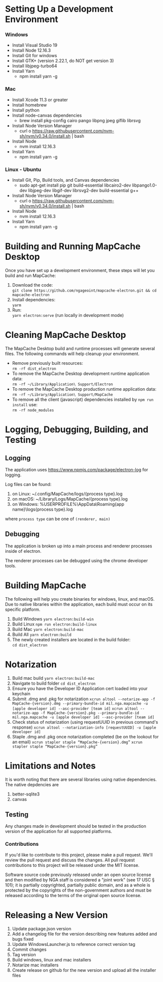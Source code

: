 # Setting Up a Development Environment

### Windows
* Install Visual Studio 19
* Install Node 12.16.3
* Install Git for windows
* Install GTK+ (version 2.22.1, do NOT get version 3)
* Install libjpeg-turbo64
* Install Yarn
  * npm install yarn -g

### Mac
* Install Xcode 11.3 or greater
* Install homebrew
* Install python
* Install node-canvas dependencies
  * brew install pkg-config cairo pango libpng jpeg giflib librsvg
* Install Node Version Manager
  * curl o https://raw.githubusercontent.com/nvm-sh/nvm/v0.34.0/install.sh | bash
* Install Node
  * nvm install 12.16.3
* Install Yarn
  * npm install yarn -g

### Linux - Ubuntu
* Install Git, Pip, Build tools, and Canvas dependencies 
  * sudo apt-get install pip git build-essential libcairo2-dev libpango1.0-dev libjpeg-dev libgif-dev librsvg2-dev build-essential g++
* Install Node Version Manager
  * curl o https://raw.githubusercontent.com/nvm-sh/nvm/v0.34.0/install.sh | bash
* Install Node
  * nvm install 12.16.3
* Install Yarn
  * npm install yarn -g

# Building and Running MapCache Desktop
Once you have set up a development environment, these steps will let you build and run MapCache:
1. Download the code:  
`git clone https://github.com/ngageoint/mapcache-electron.git && cd mapcache-electron`
2. Install dependencies:  
`yarm`
3. Run:  
`yarn electron:serve` (run locally in development mode)

# Cleaning MapCache Desktop
The MapCache Desktop build and runtime processes will generate several files. The following commands will help cleanup your environment.
* Remove previously built resources:  
`rm -rf dist_electron`
* To remove the MapCache Desktop development runtime application data:  
`rm -rf ~/Library/Application\ Support/Electron`
* To remove the MapCache Desktop production runtime application data:  
`rm -rf ~/Library/Application\ Support/MapCache`
* To remove all the client (javascript) dependencies installed by `npm run install` use:  
`rm -rf node_modules`

# Logging, Debugging, Building, and Testing

## Logging
The application uses https://www.npmjs.com/package/electron-log for logging.

Log files can be found:
1. on Linux: ~/.config/MapCache/logs/{process type}.log
2. on macOS: ~/Library/Logs/MapCache/{process type}.log
3. on Windows: %USERPROFILE%\AppData\Roaming\{app name}\logs\{process type}.log

where `process type` can be one of `(renderer, main)`

## Debugging
The application is broken up into a main process and renderer processes inside of electron. 

The renderer processes can be debugged using the chrome developer tools.

# Building MapCache
The following will help you create binaries for windows, linux, and macOS. Due to native libraries within the application, each build must occur on its specific platform.  

1. Build Windows
`yarn electron:build-win`
2. Build Linux
`npm run electron:build-linux`
3. Build Mac
`yarn electron:build-mac`
4. Build All
`yarn electron:build`
4. The newly created installers are located in the build folder:  
`cd dist_electron`

# Notarization
1. Build mac build
`yarn electron:build-mac`
2. Navigate to build folder
`cd dist_electron`
3. Ensure you have the Developer ID Application cert loaded into your keychain
4. Submit .dmg and .pkg for notarization
`xcrun altool --notarize-app -f MapCache-{version}.dmg --primary-bundle-id mil.nga.mapcache -u [apple developer id] --asc-provider [team id]`
`xcrun altool --notarize-app -f MapCache-{version}.pkg --primary-bundle-id mil.nga.mapcache -u [apple developer id] --asc-provider [team id]`
5. Check status of notarization (using requestUUID in previous command's response)
`xcrun altool --notarization-info [requestUUID] -u [apple developer id]`
6. Staple .dmg and .pkg once notarization completed (be on the lookout for an email)
`xcrun stapler staple “MapCache-{version}.dmg”`
`xcrun stapler staple “MapCache-{version}.pkg”`

# Limitations and Notes
It is worth noting that there are several libraries using native dependencies. The native depdencies are
1. better-sqlite3
2. canvas

## Testing
Any changes made in development should be tested in the production version of the application for all supported platforms.

### Contributions
If you'd like to contribute to this project, please make a pull request. We'll review the pull request and discuss the changes. All pull request contributions to this project will be released under the MIT license.

Software source code previously released under an open source license and then modified by NGA staff is considered a "joint work" (see 17 USC § 101); it is partially copyrighted, partially public domain, and as a whole is protected by the copyrights of the non-government authors and must be released according to the terms of the original open source license.

# Releasing a New Version
1. Update package.json version
2. Add a changelog file for the version describing new features added and bugs fixed
3. Update WindowsLauncher.js to reference correct version tag
4. Commit changes
5. Tag version
6. Build windows, linux and mac installers
7. Notarize mac installers
8. Create release on github for the new version and upload all the installer files
